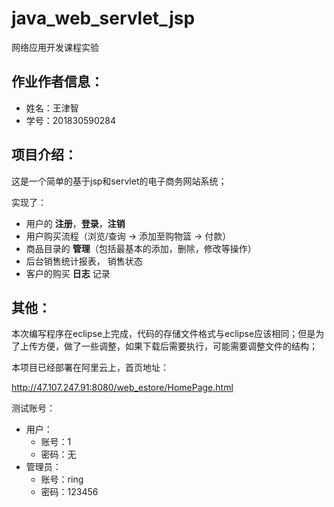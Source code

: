 # java_web_servlet_jsp

网络应用开发课程实验

## 作业作者信息：

- 姓名：王津智
- 学号：201830590284

## 项目介绍：

这是一个简单的基于jsp和servlet的电子商务网站系统；

实现了：

- 用户的 **注册**，**登录**，**注销**
- 用户购买流程（浏览/查询 -> 添加至购物篮 -> 付款）
- 商品目录的 **管理**（包括最基本的添加，删除，修改等操作）
- 后台销售统计报表， 销售状态
- 客户的购买 **日志** 记录

## 其他：

本次编写程序在eclipse上完成，代码的存储文件格式与eclipse应该相同；但是为了上传方便，做了一些调整，如果下载后需要执行，可能需要调整文件的结构；

本项目已经部署在阿里云上，首页地址：

http://47.107.247.91:8080/web_estore/HomePage.html

测试账号：

- 用户：
  - 账号：1
  - 密码：无
- 管理员：
  - 账号：ring
  - 密码：123456
